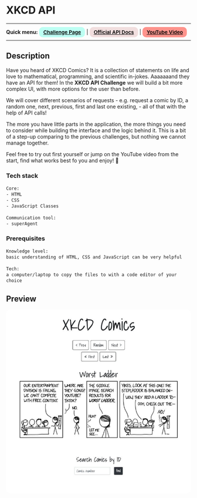 # XKCD API

---

<div>
<b>Quick menu:</b>
<a href="https://theultimateapichallenge.com/challenges/xkcd-api" target="_blank" rel="noopener noreferrer"
    style="padding:0.35rem 0.7rem;
    color: black;
    background: #BDFFF3;
    border-radius:10px;
    font-size:0.85rem;
    font-weight:600;">Challenge Page</a> |
<a href="https://xkcd.com/json.html" target="_blank" rel="noopener noreferrer"
    style="padding:0.35rem 0.7rem;
    color: black;
    background: #F1DEDE;
    border-radius:10px;
    font-size:0.85rem;
    font-weight:600;">Official API Docs</a> |
<a href="https://youtu.be/xrVvCl4DKi0" target="_blank" rel="noopener noreferrer"
    style="padding:0.35rem 0.7rem;
    color: black;
    background: #FE938C;
    border-radius:10px;
    font-size:0.85rem;
    font-weight:600;">YouTube Video</a> 
</div>

---

## Description

<p>Have you heard of XKCD Comics? It is a collection of statements on life and love to mathematical, programming, and scientific in-jokes. Aaaaaaand they have an API for them! In the <b>XKCD API Challenge</b> we will build a bit more complex UI, with more options for the user than before.</p>

<p>We will cover different scenarios of requests - e.g. request a comic by ID, a random one, next, previous, first and last one existing, - all of that with the help of API calls!</p>

<p>The more you have little parts in the application, the more things you need to consider while building the interface and the logic behind it. This is a bit of a step-up comparing to the previous challenges, but nothing we cannot manage together.</p>

<p>Feel free to try out first yourself or jump on the YouTube video from the start, find what works best fo you and enjoy! 🐣
</p>

### Tech stack

```
Core:
- HTML
- CSS
- JavaScript Classes

Communication tool:
- superAgent
```

### Prerequisites

```
Knowledge level:
basic understanding of HTML, CSS and JavaScript can be very helpful

Tech:
a computer/laptop to copy the files to with a code editor of your choice
```

## Preview

<img src="/preview.jpeg" height="500" style="border-radius:10px;margin-bottom:1rem;" />
